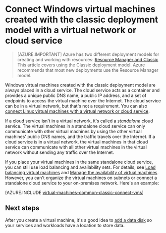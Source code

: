 <properties
    pageTitle="Connect Windows VMs in a cloud service | Azure"
    description="Connect Windows virtual machines created with the classic deployment model to an Azure cloud service or virtual network."
    services="virtual-machines-windows"
    documentationcenter=""
    author="cynthn"
    manager="timlt"
    editor=""
    tags="azure-service-management" />
<tags
    ms.assetid="c1cbc802-4352-4d2e-9e49-4ccbd955324b"
    ms.service="virtual-machines-windows"
    ms.workload="infrastructure-services"
    ms.tgt_pltfrm="vm-windows"
    ms.devlang="na"
    ms.topic="article"
    ms.date="09/27/2016"
    wacn.date=""
    ms.author="cynthn" />

# Connect Windows virtual machines created with the classic deployment model with a virtual network or cloud service
> [AZURE.IMPORTANT] 
> Azure has two different deployment models for creating and working with resources: [Resource Manager and Classic](/documentation/articles/resource-manager-deployment-model/). This article covers using the Classic deployment model. Azure recommends that most new deployments use the Resource Manager model.

Windows virtual machines created with the classic deployment model are always placed in a cloud service. The cloud service acts as a container and provides a unique public DNS name, a public IP address, and a set of endpoints to access the virtual machine over the Internet. The cloud service can be in a virtual network, but that's not a requirement. You can also [connect Linux virtual machines with a virtual network or cloud service](/documentation/articles/virtual-machines-linux-classic-connect-vms/).

If a cloud service isn't in a virtual network, it's called a *standalone* cloud service. The virtual machines in a standalone cloud service can only communicate with other virtual machines by using the other virtual machines' public DNS names, and the traffic travels over the Internet. If a cloud service is in a virtual network, the virtual machines in that cloud service can communicate with all other virtual machines in the virtual network without sending any traffic over the Internet.

If you place your virtual machines in the same standalone cloud service, you can still use load balancing and availability sets. For details, see [Load balancing virtual machines](/documentation/articles/virtual-machines-windows-load-balance/) and [Manage the availability of virtual machines](/documentation/articles/virtual-machines-windows-manage-availability/). However, you can't organize the virtual machines on subnets or connect a standalone cloud service to your on-premises network. Here's an example:

[AZURE.INCLUDE [virtual-machines-common-classic-connect-vms](../../includes/virtual-machines-common-classic-connect-vms.md)]

## Next steps
After you create a virtual machine, it's a good idea to [add a data disk](/documentation/articles/virtual-machines-windows-classic-attach-disk/) so your services and workloads have a location to store data.